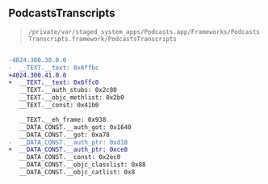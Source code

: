 ## PodcastsTranscripts

> `/private/var/staged_system_apps/Podcasts.app/Frameworks/PodcastsTranscripts.framework/PodcastsTranscripts`

```diff

-4024.300.38.0.0
-  __TEXT.__text: 0x6ffbc
+4024.300.41.0.0
+  __TEXT.__text: 0x6ffc0
   __TEXT.__auth_stubs: 0x2c80
   __TEXT.__objc_methlist: 0x2b0
   __TEXT.__const: 0x41b0

   __TEXT.__eh_frame: 0x938
   __DATA_CONST.__auth_got: 0x1640
   __DATA_CONST.__got: 0xa78
-  __DATA_CONST.__auth_ptr: 0xd18
+  __DATA_CONST.__auth_ptr: 0xce8
   __DATA_CONST.__const: 0x2ec0
   __DATA_CONST.__objc_classlist: 0x88
   __DATA_CONST.__objc_catlist: 0x8

```
